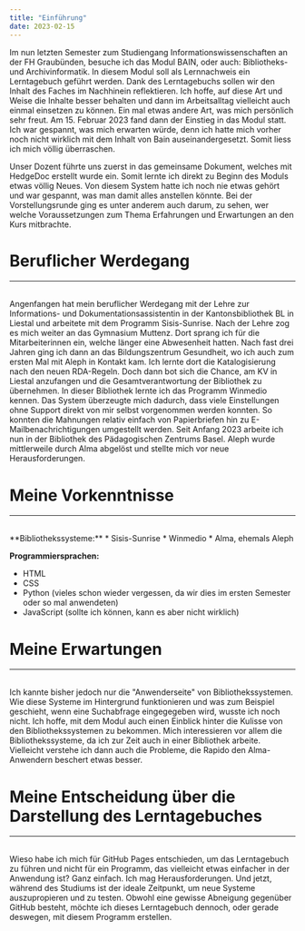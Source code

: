 ```yaml
---
title: "Einführung"
date: 2023-02-15
---
```


Im nun letzten Semester zum Studiengang Informationswissenschaften an der FH Graubünden, besuche ich das Modul BAIN, oder auch: Bibliotheks- und Archivinformatik.
In diesem Modul soll als Lernnachweis ein Lerntagebuch geführt werden. Dank des Lerntagebuchs sollen wir den Inhalt des Faches im Nachhinein reflektieren. Ich hoffe,
auf diese Art und Weise die Inhalte besser behalten und dann im Arbeitsalltag vielleicht auch einmal einsetzen zu können.
Ein mal etwas andere Art, was mich persönlich sehr freut. 
Am 15. Februar 2023 fand dann der Einstieg in das Modul statt. Ich war gespannt, was mich erwarten würde, denn ich hatte mich vorher noch nicht wirklich mit dem Inhalt
von Bain auseinandergesetzt. Somit liess ich mich völlig überraschen.

Unser Dozent führte uns zuerst in das gemeinsame Dokument, welches mit HedgeDoc erstellt wurde ein. Somit lernte ich direkt zu Beginn des Moduls etwas völlig Neues.
Von diesem System hatte ich noch nie etwas gehört und war gespannt, was man damit alles anstellen könnte.
Bei der Vorstellungsrunde ging es unter anderem auch darum, zu sehen, wer welche Voraussetzungen zum Thema Erfahrungen und Erwartungen an den Kurs mitbrachte.
  

# Beruflicher Werdegang
---
<br>
Angenfangen hat mein beruflicher Werdegang mit der Lehre zur Informations- und Dokumentationsassistentin in der Kantonsbibliothek BL in Liestal und arbeitete mit
dem Programm Sisis-Sunrise. 
Nach der Lehre zog es mich weiter an das Gymnasium Muttenz. Dort sprang ich für die Mitarbeiterinnen ein, welche länger eine Abwesenheit hatten.
Nach fast drei Jahren ging ich dann an das Bildungszentrum Gesundheit, wo ich auch zum ersten Mal mit Aleph in Kontakt kam. Ich lernte dort die Katalogisierung nach
den neuen RDA-Regeln. 
Doch dann bot sich die Chance, am KV in Liestal anzufangen und die Gesamtverantwortung der Bibliothek zu übernehmen. In dieser Bibliothek lernte ich das Programm 
Winmedio kennen. Das System überzeugte mich dadurch, dass viele Einstellungen ohne Support direkt von mir selbst vorgenommen werden konnten. So konnten die Mahnungen 
relativ einfach von Papierbriefen hin zu E-Mailbenachrichtigungen umgestellt werden.
Seit Anfang 2023 arbeite ich nun in der Bibliothek des Pädagogischen Zentrums Basel. Aleph wurde mittlerweile durch Alma abgelöst und stellte mich vor neue 
Herausforderungen.
  

# Meine Vorkenntnisse
---  
<br>
**Bibliothekssysteme:**
* Sisis-Sunrise
* Winmedio
* Alma, ehemals Aleph
  
  
**Programmiersprachen:**
* HTML
* CSS
* Python (vieles schon wieder vergessen, da wir dies im ersten Semester oder so mal anwendeten)
* JavaScript (sollte ich können, kann es aber nicht wirklich)
  

# Meine Erwartungen
---  
<br>
Ich kannte bisher jedoch nur die "Anwenderseite" von Bibliothekssystemen. 
Wie diese Systeme im Hintergrund funktionieren und was zum Beispiel geschieht, wenn eine Suchabfrage eingegegeben wird, wusste ich noch nicht.
Ich hoffe, mit dem Modul auch einen Einblick hinter die Kulisse von den Bibliothekssystemen zu bekommen. Mich interessieren vor allem die Bibliothekssysteme, 
da ich zur Zeit auch in einer Bibliothek arbeite. Vielleicht verstehe ich dann auch die Probleme, die Rapido den Alma-Anwendern beschert etwas besser.
  
  
# Meine Entscheidung über die Darstellung des Lerntagebuches  
---  
<br>
Wieso habe ich mich für GitHub Pages entschieden, um das Lerntagebuch zu führen und nicht für ein Programm, das vielleicht etwas einfacher in der Anwendung ist?
Ganz einfach. Ich mag Herausforderungen. Und jetzt, während des Studiums ist der ideale Zeitpunkt, um neue Systeme auszupropieren und zu testen. Obwohl eine 
gewisse Abneigung gegenüber GitHub besteht, möchte ich dieses Lerntagebuch dennoch, oder gerade deswegen, mit diesem Programm erstellen.
